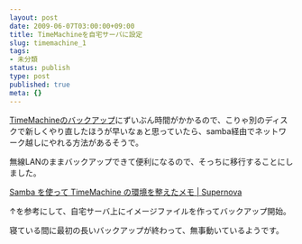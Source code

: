```yaml
---
layout: post
date: 2009-06-07T03:00:00+09:00
title: TimeMachineを自宅サーバに設定
slug: timemachine_1
tags:
- 未分類
status: publish
type: post
published: true
meta: {}
---
```

<a href="http://wo.skr.jp/mt/2009/06/timemachine.html">TimeMachineのバックアップ</a>にずいぶん時間がかかるので、こりゃ別のディスクで新しくやり直したほうが早いなぁと思っていたら、samba経由でネットワーク越しにやれる方法があるそうで。

無線LANのままバックアップできて便利になるので、そっちに移行することにしました。

<a href="http://blog.dealforest.net/2009/05/setting-timemachine/">Samba を使って TimeMachine の環境を整えたメモ | Supernova</a>

↑を参考にして、自宅サーバ上にイメージファイルを作ってバックアップ開始。

寝ている間に最初の長いバックアップが終わって、無事動いているようです。
